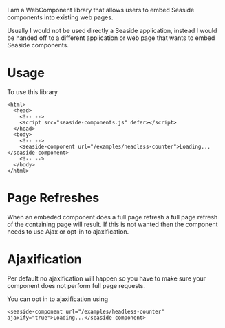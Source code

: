 I am a WebComponent library that allows users to embed Seaside components into existing web pages.

Usually I would not be used directly a Seaside application, instead I would be handed off to a different application or web page that wants to embed Seaside components.

# Usage

To use this library 

```language=HTML
<html>
  <head>
    <!-- -->
    <script src="seaside-components.js" defer></script>
  </head>
  <body>
    <!-- -->
    <seaside-component url="/examples/headless-counter">Loading...</seaside-component>
    <!-- -->
  </body>
</html>
```

# Page Refreshes

When an embeded component does a full page refresh a full page refresh of the containing page will result. If this is not wanted then the component needs to use Ajax or opt-in to ajaxification.

# Ajaxification

Per default no ajaxification will happen so you have to make sure your component does not perform full page requests.

You can opt in to ajaxification using

```language=HTML
<seaside-component url="/examples/headless-counter" ajaxify="true">Loading...</seaside-component>
```